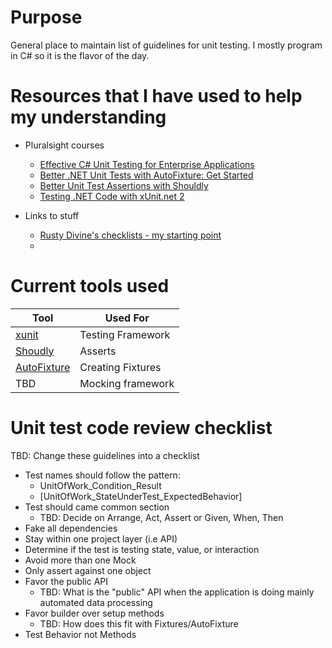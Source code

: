 # Purpose

General place to maintain list of guidelines for unit testing.  I mostly program in C# so it is the flavor of the day.

# Resources that I have used to help my understanding

* Pluralsight courses
    * [Effective C# Unit Testing for Enterprise Applications](https://app.pluralsight.com/library/courses/csharp-unit-testing-enterprise-applications/table-of-contents)
    * [Better .NET Unit Tests with AutoFixture: Get Started](https://app.pluralsight.com/library/courses/autofixture-dotnet-unit-test-get-started/table-of-contents)
    * [Better Unit Test Assertions with Shouldly](https://app.pluralsight.com/library/courses/shouldly-unit-test-assertions/table-of-contents)
    * [Testing .NET Code with xUnit.net 2](https://app.pluralsight.com/library/courses/xunitdotnet2-dotnet-code-testing/table-of-contents)

* Links to stuff
    * [Rusty Divine's checklists - my starting point](https://github.com/osmyn/Practices/blob/master/UnitTestGuidelines.md)
    *

# Current tools used

| Tool | Used For |
|------|----------|
| [xunit](https://github.com/xunit/xunit) | Testing Framework |
| [Shoudly](https://github.com/shouldly/shouldly) | Asserts |
| [AutoFixture](https://github.com/AutoFixture/AutoFixture) | Creating Fixtures
| TBD | Mocking framework

# Unit test code review checklist

TBD:  Change these guidelines into a checklist

* Test names should follow the pattern: 
   * UnitOfWork_Condition_Result
   * [UnitOfWork_StateUnderTest_ExpectedBehavior]
* Test should came common section
    * TBD:  Decide on Arrange, Act, Assert or Given, When, Then
* Fake all dependencies
* Stay within one project layer (i.e API)
* Determine if the test is testing state, value, or interaction
* Avoid more than one Mock
* Only assert against one object
* Favor the public API
    * TBD:  What is the "public" API when the application is doing mainly automated data processing
* Favor builder over setup methods
    * TBD: How does this fit with Fixtures/AutoFixture
* Test Behavior not Methods




